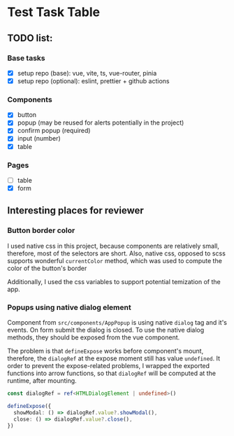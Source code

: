 # Test Task Table

## TODO list:

### Base tasks

- [x] setup repo (base): vue, vite, ts, vue-router, pinia
- [x] setup repo (optional): eslint, prettier + github actions

### Components

- [x] button
- [x] popup (may be reused for alerts potentially in the project)
- [x] confirm popup (required)
- [x] input (number)
- [x] table

### Pages

- [ ] table
- [x] form

## Interesting places for reviewer

### Button border color

I used native css in this project, because components are relatively small, therefore, most of the selectors are short. Also, native css, opposed to scss supports wonderful `currentColor` method, which was used to compute the color of the button's border

Additionally, I used the css variables to support potential temization of the app.

### Popups using native dialog element

Component from `src/components/AppPopup` is using native `dialog` tag and it's events. On form submit the dialog is closed. To use the native dialog methods, they should be exposed from the vue component.

The problem is that `defineExpose` works before component's mount, therefore, the `dialogRef` at the expose moment still has value `undefined`. It order to prevent the expose-related problems, I wrapped the exported functions into arrow functions, so that `dialogRef` will be computed at the runtime, after mounting.

```typescript
const dialogRef = ref<HTMLDialogElement | undefined>()

defineExpose({
  showModal: () => dialogRef.value?.showModal(),
  close: () => dialogRef.value?.close(),
})
```
